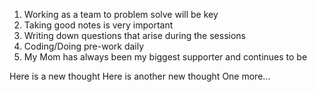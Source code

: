 1) Working as a team to problem solve will be key
2) Taking good notes is very important
3) Writing down questions that arise during the sessions
4) Coding/Doing pre-work daily
5) My Mom has always been my biggest supporter and continues to be

Here is a new thought
Here is another new thought
One more...
